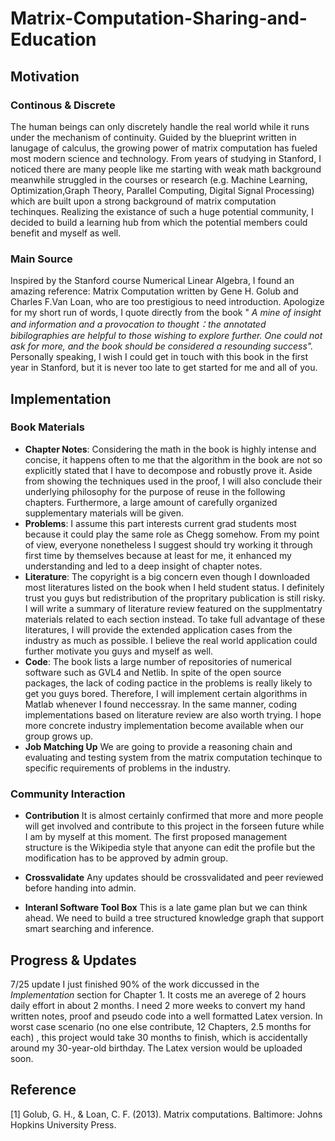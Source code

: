 # Matrix-Computation-Sharing-and-Education
## Motivation 
### Continous & Discrete
The human beings can only discretely handle the real world while it runs under the mechanism of continuity. Guided by the blueprint written in lanugage of calculus, the growing power of matrix computation has fueled most modern science and technology. From years of studying in Stanford, I noticed there are many people like me starting with weak math background meanwhile struggled in the courses or research (e.g. Machine Learning, Optimization,Graph Theory, Parallel Computing, Digital Signal Processing) which are built upon a strong background of matrix computation techinques. Realizing the existance of such a huge potential community, I decided to build a learning hub from which the potential members could benefit and myself as well. 

### Main Source
Inspired by the Stanford course Numerical Linear Algebra, I found an amazing reference: Matrix Computation written by Gene H. Golub and Charles F.Van Loan, who are too prestigious to need introduction. Apologize for my short run of words, I quote directly from the book " *A mine of insight and information and a provocation to thought：the annotated bibilographies are helpful to those wishing to explore further. One could not ask for more, and the book should be considered a resounding success".* Personally speaking, I wish I could get in touch with this book in the first year in Stanford, but it is never too late to get started for me and all of you. 

## Implementation
### Book Materials
- **Chapter Notes**: Considering the math in the book is highly intense and concise, it happens often to me that the algorithm in the book are not so explicitly stated that I have to decompose and robustly prove it. Aside from showing the techniques used in the proof, I will also conclude their underlying philosophy for the purpose of reuse in the following chapters. Furthermore, a large amount of carefully organized supplementary materials will be given.  
- **Problems**: I assume this part interests current grad students most because it could play the same role as Chegg somehow. From my point of view, everyone nonetheless I suggest should try working it through first time by themselves because at least for me, it enhanced my understanding and led to a deep insight of chapter notes.  
- **Literature**: The copyright is a big concern even though I downloaded most literatures listed on the book when I held student status. I definitely trust you guys but redistribution of the propritary publication is still risky. I will write a summary of literature review featured on the supplmentatry materials related to each section instead. To take full advantage of these literatures, I will provide the extended application cases from the industry as much as possible. I believe the real world application could further motivate you guys and myself as well.  
- **Code**: The book lists a large number of repositories of numerical software such as GVL4 and Netlib. In spite of the open source packages, the lack of coding pactice in the problems is really likely to get you guys bored. Therefore, I will implement certain algorithms in Matlab whenever I found neccessray. In the same manner, coding implementations based on literature review are also worth trying. I hope more concrete industry implementation become available when our group grows up. 
- **Job Matching Up** We are going to provide a reasoning chain and evaluating and testing system from the matrix computation techinque to specific requirements of problems in the industry.   

### Community Interaction
- **Contribution** It is almost certainly confirmed that more and more people will get involved and contribute to this project in the forseen future while I am by myself at this moment. The first proposed management structure is the Wikipedia style that anyone can edit the profile but the modification has to be approved by admin group. 

- **Crossvalidate** Any updates should be crossvalidated and peer reviewed before handing into admin. 

- **Interanl Software Tool Box** This is a late game plan but we can think ahead. We need to build a tree structured knowledge graph that support smart searching and inference.

## Progress & Updates 
7/25 update
I just finished 90% of the work diccussed in the *Implementation* section for Chapter 1. It costs me an averege of 2 hours daily effort in about 2 months. I need 2 more weeks to convert my hand written notes, proof and pseudo code into a well formatted Latex version. In worst case scenario (no one else contribute, 12 Chapters, 2.5 months for each) , this project would take 30 months to finish, which is accidentally around my 30-year-old birthday. The Latex version would be uploaded soon. 


## Reference 
[1] Golub, G. H., &amp; Loan, C. F. (2013). Matrix computations. Baltimore: Johns Hopkins University Press.
